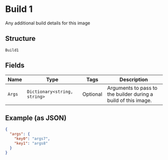 
# Build 1

Any additional build details for this image

## Structure

`Build1`

## Fields

| Name | Type | Tags | Description |
|  --- | --- | --- | --- |
| `Args` | `Dictionary<string, string>` | Optional | Arguments to pass to the builder during a build of this image. |

## Example (as JSON)

```json
{
  "args": {
    "key0": "args7",
    "key1": "args8"
  }
}
```

